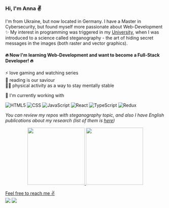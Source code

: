 ### Hi, I'm Anna ✌️

I'm from Ukraine, but now located in Germany. 
I have a Master in Cybersecurity, but found myself more passionate about Web-Development ✨
My interest in programming was triggered in my [University](https://karazin.ua/en), when I was introduced to a science called steganography - 
the art of hiding secret messages in the images (both raster and vector graphics).

#### 🔥 Now I'm learning Web-Development and want to become a Full-Stack Developer! 🔥  

⚡ love gaming and watching series  
📖 reading is our saviour  
🤸‍♀️ physical activity as a way to stay mentally stable  

🦾 I'm currently working with

  ![HTML5](https://img.shields.io/badge/HTML5-E34F26?style=for-the-badge&logo=html5&logoColor=white)
  ![CSS](https://img.shields.io/badge/CSS3-1572B6?style=for-the-badge&logo=css3&logoColor=white)
  ![JavaScript](https://img.shields.io/badge/JavaScript-323330?style=for-the-badge&logo=javascript&logoColor=F7DF1E)
  ![React](https://img.shields.io/badge/React-20232A?style=for-the-badge&logo=react&logoColor=61DAFB)
  ![TypeScript](https://img.shields.io/badge/TypeScript-007ACC?style=for-the-badge&logo=typescript&logoColor=white)
  ![Redux](https://img.shields.io/badge/Redux-593D88?style=for-the-badge&logo=redux&logoColor=white)

*You can review my repos with steganography topic, and also I have English publications about my research (list of them is [here](https://www.scopus.com/authid/detail.uri?authorId=57208665914))*

<div align="center">
  <a href="https://github.com/berkdisli">
  <img height="180em" src="https://github-readme-stats.vercel.app/api?username=AnyaKononchenko&show_icons=true&theme=dracula&include_all_commits=true&count_private=true"/>
  <img height="180em" src="https://github-readme-stats.vercel.app/api/top-langs/?username=AnyaKononchenko&layout=compact&langs_count=7&theme=dracula"/>
</div>  
  
  
Feel free to reach me :v:  
 <a href = "mailto:anya.kononchenko@gmail.com"><img src="https://img.shields.io/badge/-Gmail-%23333?style=for-the-badge&logo=gmail&logoColor=white" target="_blank"></a>
 <a href="https://www.linkedin.com/in/anna-kononchenko" target="_blank"><img src="https://img.shields.io/badge/-LinkedIn-%230077B5?style=for-the-badge&logo=linkedin&logoColor=white" target="_blank"></a>
